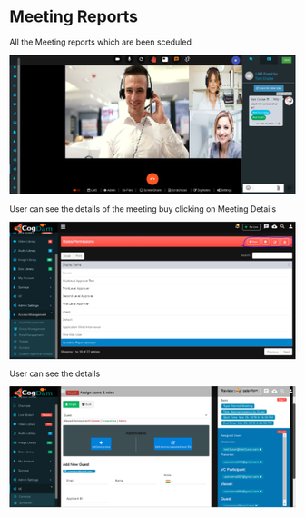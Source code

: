 # Meeting Reports

All the Meeting reports which are been sceduled

![](../.gitbook/assets/image%20%28254%29.png)

User can see the details of the meeting buy clicking on Meeting Details

![](../.gitbook/assets/image%20%2861%29.png)

User can see the details

![](../.gitbook/assets/image%20%2859%29.png)

